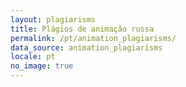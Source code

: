 ```yaml
---
layout: plagiarisms
title: Plágios de animação russa
permalink: /pt/animation_plagiarisms/
data_source: animation_plagiarisms
locale: pt
no_image: true
---
```

